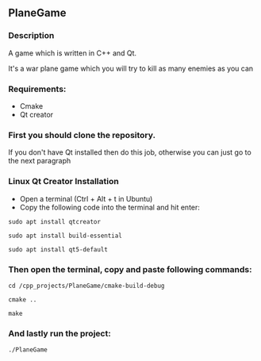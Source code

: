 ## PlaneGame

### Description

A game which is written in C++ and Qt.

It's a war plane game which you will try to kill as many enemies as you can

### Requirements:
  + Cmake
  + Qt creator

### First you should clone the repository.

If you don't have Qt installed then do this job, otherwise you can just go to the next paragraph

### Linux Qt Creator Installation
  + Open a terminal (Ctrl + Alt + t in Ubuntu)
  + Copy the following code into the terminal and hit enter:
  ```
  sudo apt install qtcreator
  ```
  ```
  sudo apt install build-essential
  ```
  ```
  sudo apt install qt5-default
  ```

### Then open the terminal, copy and paste following commands:
  ```
  cd /cpp_projects/PlaneGame/cmake-build-debug
  ```
  ```
  cmake ..
  ```
  ```
  make
  ```
### And lastly run the project:
  ```
  ./PlaneGame
  ```
  
  




